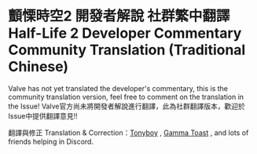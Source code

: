 # 顫慄時空2 開發者解說 社群繁中翻譯 Half-Life 2 Developer Commentary Community Translation (Traditional Chinese)

Valve has not yet translated the developer's commentary, 
this is the community translation version, feel free to comment on the translation in the Issue!
Valve官方尚未將開發者解說進行翻譯，此為社群翻譯版本，歡迎於Issue中提供翻譯意見!!

翻譯與修正 Translation & Correction：[Tonyboy](https://steamcommunity.com/profiles/76561197981873190/) , [Gamma Toast](https://steamcommunity.com/id/gamma_toast/) , and lots of friends helping in Discord.
